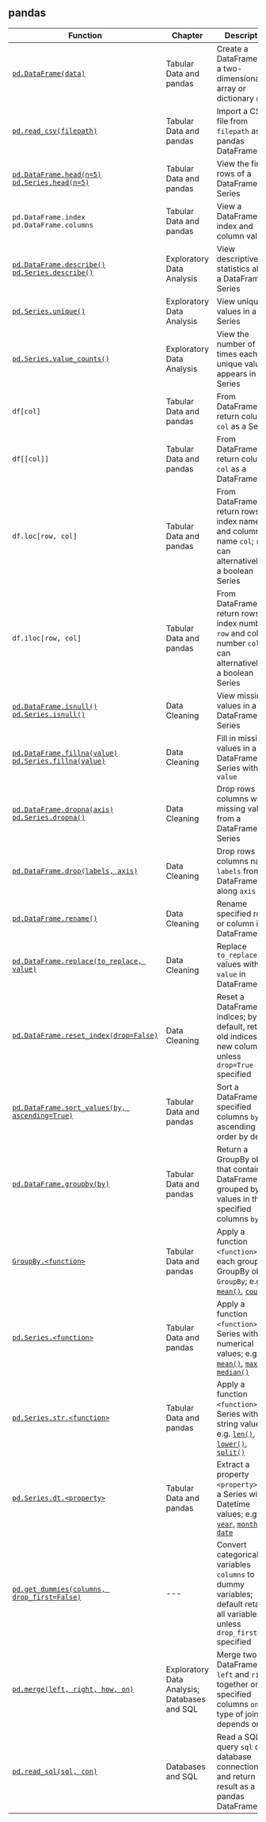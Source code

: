 ## pandas

| Function                                                                                                                                                                                                                              | Chapter                                      | Description                                                                                                                                                                                                                                                                                                                                                         |
| ------------------------------------------------------------------------------------------------------------------------------------------------------------------------------------------------------------------------------------- | -------------------------------------------- | ------------------------------------------------------------------------------------------------------------------------------------------------------------------------------------------------------------------------------------------------------------------------------------------------------------------------------------------------------------------- |
| [`pd.DataFrame(data)`](https://pandas.pydata.org/pandas-docs/stable/generated/pandas.DataFrame.html)                                                                                                                                  | Tabular Data and pandas                      | Create a DataFrame from a two-dimensional array or dictionary `data`                                                                                                                                                                                                                                                                                                |
| [`pd.read_csv(filepath)`](https://pandas.pydata.org/pandas-docs/stable/generated/pandas.read_csv.html)                                                                                                                                | Tabular Data and pandas                      | Import a CSV file from `filepath` as a pandas DataFrame                                                                                                                                                                                                                                                                                                             |
| [`pd.DataFrame.head(n=5)`](https://pandas.pydata.org/pandas-docs/stable/generated/pandas.DataFrame.head.html)<br/>[`pd.Series.head(n=5)`](https://pandas.pydata.org/pandas-docs/stable/generated/pandas.Series.head.html)             | Tabular Data and pandas                      | View the first `n` rows of a DataFrame or Series                                                                                                                                                                                                                                                                                                                    |
| `pd.DataFrame.index`<br/>`pd.DataFrame.columns`                                                                                                                                                                                       | Tabular Data and pandas                      | View a DataFrame's index and column values                                                                                                                                                                                                                                                                                                                          |
| [`pd.DataFrame.describe()`](https://pandas.pydata.org/pandas-docs/stable/generated/pandas.DataFrame.describe.html)<br/>[`pd.Series.describe()`](https://pandas.pydata.org/pandas-docs/stable/generated/pandas.Series.describe.html)   | Exploratory Data Analysis                    | View descriptive statistics about a DataFrame or Series                                                                                                                                                                                                                                                                                                              |
| [`pd.Series.unique()`](https://pandas.pydata.org/pandas-docs/stable/generated/pandas.Series.unique.html)                                                                                                                              | Exploratory Data Analysis                    | View unique values in a Series                                                                                                                                                                                                                                                                                                                                      |
| [`pd.Series.value_counts()`](https://pandas.pydata.org/pandas-docs/stable/generated/pandas.Series.value_counts.html)                                                                                                                  | Exploratory Data Analysis                    | View the number of times each unique value appears in a Series                                                                                                                                                                                                                                                                                                      |
| `df[col]`                                                                                                                                                                                                                             | Tabular Data and pandas                      | From DataFrame `df`, return column `col` as a Series                                                                                                                                                                                                                                                                                                                |
| `df[[col]]`                                                                                                                                                                                                                           | Tabular Data and pandas                      | From DataFrame `df`, return column `col` as a DataFrame                                                                                                                                                                                                                                                                                                             |
| `df.loc[row, col]`                                                                                                                                                                                                                    | Tabular Data and pandas                      | From DataFrame `df`, return rows with index name `row` and column name `col`; `row` can alternatively be a boolean Series                                                                                                                                                                                                                                           |
| `df.iloc[row, col]`                                                                                                                                                                                                                   | Tabular Data and pandas                      | From DataFrame `df`, return rows with index number `row` and column number `col`; `row` can alternatively be a boolean Series                                                                                                                                                                                                                                       |
| [`pd.DataFrame.isnull()`](https://pandas.pydata.org/pandas-docs/stable/generated/pandas.DataFrame.isnull.html)<br/>[`pd.Series.isnull()`](https://pandas.pydata.org/pandas-docs/stable/generated/pandas.Series.isnull.html)           | Data Cleaning                                | View missing values in a DataFrame or Series                                                                                                                                                                                                                                                                                                                        |
| [`pd.DataFrame.fillna(value)`](https://pandas.pydata.org/pandas-docs/stable/generated/pandas.DataFrame.fillna.html)<br/>[`pd.Series.fillna(value)`](https://pandas.pydata.org/pandas-docs/stable/generated/pandas.Series.fillna.html) | Data Cleaning                                | Fill in missing values in a DataFrame or Series with `value`                                                                                                                                                                                                                                                                                                        |
| [`pd.DataFrame.dropna(axis)`](https://pandas.pydata.org/pandas-docs/stable/generated/pandas.DataFrame.dropna.html)<br/>[`pd.Series.dropna()`](https://pandas.pydata.org/pandas-docs/stable/generated/pandas.Series.dropna.html)       | Data Cleaning                                | Drop rows or columns with missing values from a DataFrame or Series                                                                                                                                                                                                                                                                                                 |
| [`pd.DataFrame.drop(labels, axis)`](https://pandas.pydata.org/pandas-docs/stable/generated/pandas.DataFrame.drop.html)                                                                                                                | Data Cleaning                                | Drop rows or columns named `labels` from DataFrame along `axis`                                                                                                                                                                                                                                                                                                     |
| [`pd.DataFrame.rename()`](https://pandas.pydata.org/pandas-docs/stable/generated/pandas.DataFrame.rename.html)                                                                                                                        | Data Cleaning                                | Rename specified rows or column in DataFrame                                                                                                                                                                                                                                                                                                                        |
| [`pd.DataFrame.replace(to_replace, value)`](https://pandas.pydata.org/pandas-docs/stable/generated/pandas.DataFrame.replace.html)                                                                                                     | Data Cleaning                                | Replace `to_replace` values with `value` in DataFrame                                                                                                                                                                                                                                                                                                               |
| [`pd.DataFrame.reset_index(drop=False)`](https://pandas.pydata.org/pandas-docs/stable/generated/pandas.DataFrame.reset_index.html)                                                                                                    | Data Cleaning                                | Reset a DataFrame's indices; by default, retains old indices as a new column unless `drop=True` specified                                                                                                                                                                                                                                                           |
| [`pd.DataFrame.sort_values(by, ascending=True)`](https://pandas.pydata.org/pandas-docs/stable/generated/pandas.DataFrame.sort_values.html)                                                                                            | Tabular Data and pandas                      | Sort a DataFrame by specified columns `by`, in ascending order by default                                                                                                                                                                                                                                                                                           |
| [`pd.DataFrame.groupby(by)`](https://pandas.pydata.org/pandas-docs/stable/generated/pandas.DataFrame.groupby.html)                                                                                                                    | Tabular Data and pandas                      | Return a GroupBy object that contains a DataFrame grouped by the values in the specified columns `by`                                                                                                                                                                                                                                                               |
| [`GroupBy.<function>`](https://pandas.pydata.org/pandas-docs/stable/api.html#id41)                                                                                                                                                    | Tabular Data and pandas                      | Apply a function `<function>` to each group in a GroupBy object `GroupBy`; e.g. [`mean()`](https://pandas.pydata.org/pandas-docs/stable/generated/pandas.core.groupby.GroupBy.mean.html), [`count()`](https://pandas.pydata.org/pandas-docs/stable/generated/pandas.core.groupby.GroupBy.count.html)                                                                |
| [`pd.Series.<function>`](https://pandas.pydata.org/pandas-docs/stable/api.html#computations-descriptive-stats)                                                                                                                        | Tabular Data and pandas                      | Apply a function `<function>` to a Series with numerical values; e.g. [`mean()`](https://pandas.pydata.org/pandas-docs/stable/generated/pandas.Series.mean.html), [`max()`](https://pandas.pydata.org/pandas-docs/stable/generated/pandas.Series.max.html), [`median()`](https://pandas.pydata.org/pandas-docs/stable/generated/pandas.Series.median.html)          |
| [`pd.Series.str.<function>`](https://pandas.pydata.org/pandas-docs/stable/api.html#string-handling)                                                                                                                                   | Tabular Data and pandas                      | Apply a function `<function>` to a Series with string values; e.g. [`len()`](https://pandas.pydata.org/pandas-docs/stable/generated/pandas.Series.str.len.html), [`lower()`](https://pandas.pydata.org/pandas-docs/stable/generated/pandas.Series.str.lower.html), [`split()`](https://pandas.pydata.org/pandas-docs/stable/generated/pandas.Series.str.split.html) |
| [`pd.Series.dt.<property>`](https://pandas.pydata.org/pandas-docs/stable/api.html#datetimelike-properties)                                                                                                                            | Tabular Data and pandas                      | Extract a property `<property>` from a Series with Datetime values; e.g. [`year`](https://pandas.pydata.org/pandas-docs/stable/generated/pandas.Series.dt.year.html), [`month`](https://pandas.pydata.org/pandas-docs/stable/generated/pandas.Series.dt.month.html), [`date`](https://pandas.pydata.org/pandas-docs/stable/generated/pandas.Series.dt.date.html)    |
| [`pd.get_dummies(columns, drop_first=False)`](https://pandas.pydata.org/pandas-docs/stable/generated/pandas.get_dummies.html)                                                                                                         | ---                                          | Convert categorical variables `columns` to dummy variables; default retains all variables unless `drop_first=True` specified                                                                                                                                                                                                                                        |
| [`pd.merge(left, right, how, on)`](https://pandas.pydata.org/pandas-docs/stable/generated/pandas.DataFrame.merge.html)                                                                                                                | Exploratory Data Analysis; Databases and SQL | Merge two DataFrames `left` and `right` together on specified columns `on`; type of join depends on `how`                                                                                                                                                                                                                                                           |
| [`pd.read_sql(sql, con)`](https://pandas.pydata.org/pandas-docs/stable/generated/pandas.read_sql.html)                                                                                                                                | Databases and SQL                            | Read a SQL query `sql` on a database connection `con`, and return result as a pandas DataFrame                                                                                                                                                                                                                                                                      |
